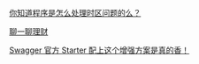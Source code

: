  [你知道程序是怎么处理时区问题的么？](https://mp.weixin.qq.com/s/WszidUcoV_cYeDf26EkAcA)

 [聊一聊理财](https://mp.weixin.qq.com/s/BMttkFZsKu0qmxSz-MqAlw)

 [Swagger 官方 Starter 配上这个增强方案是真的香！](https://mp.weixin.qq.com/s/13ls90r8hWbzW4J1kuVzrQ)
